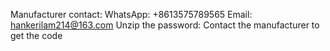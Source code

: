 Manufacturer contact:
WhatsApp: +8613575789565
Email: hankerilam214@163.com
Unzip the password: Contact the manufacturer to get the code
